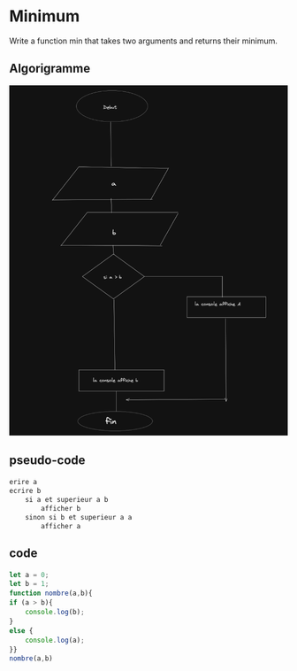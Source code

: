 # Minimum


Write a function min that takes two arguments and returns their minimum.

## Algorigramme

![](algo.jpg)

## pseudo-code
```
erire a 
ecrire b 
    si a et superieur a b 
        afficher b 
    sinon si b et superieur a a 
        afficher a 
```
## code
```js
let a = 0;
let b = 1;
function nombre(a,b){
if (a > b){
    console.log(b);
}
else {
    console.log(a);
}}
nombre(a,b)
```
